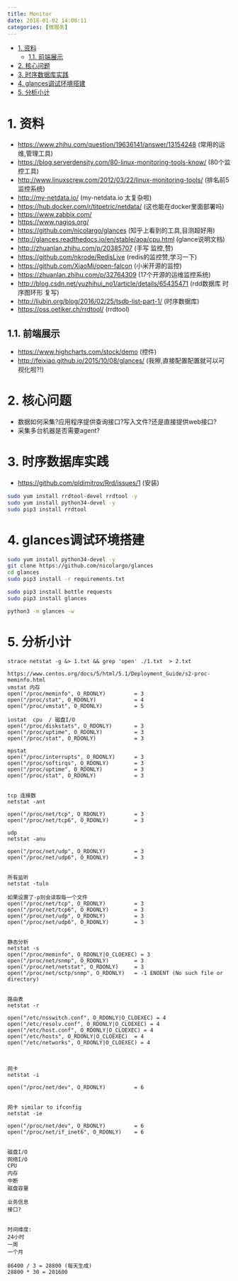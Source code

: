 ```yaml
---
title: Monitor
date: 2018-01-02 14:08:11
categories: [微服务]
---
```



<!-- TOC -->

- [1. 资料](#1-资料)
    - [1.1. 前端展示](#11-前端展示)
- [2. 核心问题](#2-核心问题)
- [3. 时序数据库实践](#3-时序数据库实践)
- [4. glances调试环境搭建](#4-glances调试环境搭建)
- [5. 分析小计](#5-分析小计)

<!-- /TOC -->


<a id="markdown-1-资料" name="1-资料"></a>
# 1. 资料

* https://www.zhihu.com/question/19636141/answer/13154248 (常用的运维,管理工具)
* https://blog.serverdensity.com/80-linux-monitoring-tools-know/ (80个监控工具)
* http://www.linuxscrew.com/2012/03/22/linux-monitoring-tools/ (排名前5监控系统)
* http://my-netdata.io/ (my-netdata.io 太复杂啦)
* https://hub.docker.com/r/titpetric/netdata/  (这也能在docker里面部署吗)
* https://www.zabbix.com/
* https://www.nagios.org/
* https://github.com/nicolargo/glances (知乎上看到的工具,目测超好用)
* http://glances.readthedocs.io/en/stable/aoa/cpu.html (glance说明文档)
* http://zhuanlan.zhihu.com/p/20385707 (手写 监控,赞)
* https://github.com/nkrode/RedisLive (redis的监控赞,学习一下)
* https://github.com/XiaoMi/open-falcon (小米开源的监控)
* https://zhuanlan.zhihu.com/p/32764309 (17个开源的运维监控系统)
* http://blog.csdn.net/yuzhihui_no1/article/details/65435471 (rdd数据库 时序图环形 复写)
* http://liubin.org/blog/2016/02/25/tsdb-list-part-1/ (时序数据库)
* https://oss.oetiker.ch/rrdtool/ (rrdtool)

<a id="markdown-11-前端展示" name="11-前端展示"></a>
## 1.1. 前端展示

* https://www.highcharts.com/stock/demo (控件)
* http://feixiao.github.io/2015/10/08/glances/ (我擦,直接配置配置就可以可视化啦?!)

<a id="markdown-2-核心问题" name="2-核心问题"></a>
# 2. 核心问题

* 数据如何采集?应用程序提供查询接口?写入文件?还是直接提供web接口?
* 采集多台机器是否需要agent?

<a id="markdown-3-时序数据库实践" name="3-时序数据库实践"></a>
# 3. 时序数据库实践

* https://github.com/pldimitrov/Rrd/issues/1  (安装)

```bash
sudo yum install rrdtool-devel rrdtool -y
sudo yum install python34-devel -y
sudo pip3 install rrdtool
```

<a id="markdown-4-glances调试环境搭建" name="4-glances调试环境搭建"></a>
# 4. glances调试环境搭建

```bash
sudo yum install python34-devel -y
git clone https://github.com/nicolargo/glances
cd glances
sudo pip3 install -r requirements.txt

sudo pip3 install bottle requests
sudo pip3 install glances

python3 -m glances -w
```


<a id="markdown-5-分析小计" name="5-分析小计"></a>
# 5. 分析小计

```
strace netstat -g &> 1.txt && grep 'open' ./1.txt  > 2.txt

https://www.centos.org/docs/5/html/5.1/Deployment_Guide/s2-proc-meminfo.html
vmstat 内存
open("/proc/meminfo", O_RDONLY)         = 3
open("/proc/stat", O_RDONLY)            = 4
open("/proc/vmstat", O_RDONLY)          = 5

iostat  cpu  / 磁盘I/O
open("/proc/diskstats", O_RDONLY)       = 3
open("/proc/uptime", O_RDONLY)          = 3
open("/proc/stat", O_RDONLY)            = 3

mpstat
open("/proc/interrupts", O_RDONLY)      = 3
open("/proc/softirqs", O_RDONLY)        = 3
open("/proc/uptime", O_RDONLY)          = 3
open("/proc/stat", O_RDONLY)            = 3


tcp 连接数
netstat -ant

open("/proc/net/tcp", O_RDONLY)         = 3
open("/proc/net/tcp6", O_RDONLY)        = 3

udp
netstat -anu

open("/proc/net/udp", O_RDONLY)         = 3
open("/proc/net/udp6", O_RDONLY)        = 3


所有监听
netstat -tuln

如果设置了-p则会读取每一个文件
open("/proc/net/tcp", O_RDONLY)         = 3
open("/proc/net/tcp6", O_RDONLY)        = 3
open("/proc/net/udp", O_RDONLY)         = 3
open("/proc/net/udp6", O_RDONLY)        = 3


静态分析
netstat -s
open("/proc/meminfo", O_RDONLY|O_CLOEXEC) = 3
open("/proc/net/snmp", O_RDONLY)        = 3
open("/proc/net/netstat", O_RDONLY)     = 3
open("/proc/net/sctp/snmp", O_RDONLY)   = -1 ENOENT (No such file or directory)


路由表
netstat -r

open("/etc/nsswitch.conf", O_RDONLY|O_CLOEXEC) = 4
open("/etc/resolv.conf", O_RDONLY|O_CLOEXEC) = 4
open("/etc/host.conf", O_RDONLY|O_CLOEXEC) = 4
open("/etc/hosts", O_RDONLY|O_CLOEXEC)  = 4
open("/etc/networks", O_RDONLY|O_CLOEXEC) = 4



网卡
netstat -i

open("/proc/net/dev", O_RDONLY)         = 6


网卡 similar to ifconfig
netstat -ie

open("/proc/net/dev", O_RDONLY)         = 6
open("/proc/net/if_inet6", O_RDONLY)    = 6


磁盘I/O
网络I/O
CPU
内存
中断
磁盘容量

业务信息
接口?


时间维度:
24小时
一周
一个月

86400 / 3 = 28800 (每天生成)
28800 * 30 = 201600

```



